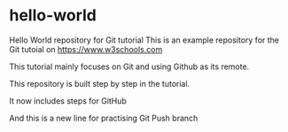 # hello-world
Hello World repository for Git tutorial
This is an example repository for the Git tutoial on https://www.w3schools.com

This tutorial mainly focuses on Git and using Github as its remote.

This repository is built step by step in the tutorial. 

It now includes steps for GitHub

And this is a new line for practising Git Push branch
